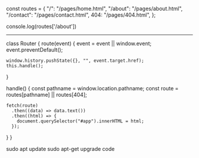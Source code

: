 <!-- Quando eu estruturo um objeto com o nome sendo uma string, eu preciso usar um parênteses para pegar esse objeto  -->

const routes = {
"/": "/pages/home.html",
"/about": "/pages/about.html",
"/contact": "/pages/contact.html",
404: "/pages/404.html",
};

console.log(routes['/about'])

---

<!-- Sempre que eu quiser referenciar uma função dentro de uma classe eu uso a proprieade 'this' -->

class Router {
route(event) {
event = event || window.event;
event.preventDefault();

    window.history.pushState({}, "", event.target.href);
    this.handle();

}

handle() {
const pathname = window.location.pathname;
const route = routes[pathname] || routes[404];

    fetch(route)
      .then((data) => data.text())
      .then((html) => {
        document.querySelector("#app").innerHTML = html;
      });

}
}

<!-- Update vscode -->

sudo apt update
sudo apt-get upgrade code
